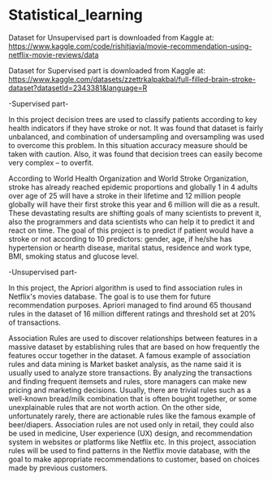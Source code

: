 # Statistical_learning

Dataset for Unsupervised part is downloaded from Kaggle at: https://www.kaggle.com/code/rishitjavia/movie-recommendation-using-netflix-movie-reviews/data


Dataset for Supervised part is downloaded from Kaggle at: https://www.kaggle.com/datasets/zzettrkalpakbal/full-filled-brain-stroke-dataset?datasetId=2343381&language=R

-Supervised part-

In this project decision trees are used to classify patients according to key health indicators if they have stroke or not. It was found that dataset is fairly unbalanced, and combination of undersampling and oversampling was used to overcome this problem. In this situation accuracy measure should be taken with caution. Also, it was found that decision trees can easily become very complex – to overfit.

According to World Health Organization and World Stroke Organization, stroke has already reached epidemic proportions and globally 1 in 4 adults over age of 25 will have a stroke in their lifetime and 12 million people globally will have their first stroke this year and 6 million will die as a result. These devastating results are shifting goals of many scientists to prevent it, also the programmers and data scientists who can help it to predict it and react on time. The goal of this project is to predict if patient would have a stroke or not according to 10 predictors: gender, age, if he/she has hypertension or hearth disease, marital status, residence and work type, BMI, smoking status and glucose level.


-Unsupervised part-

In this project, the Apriori algorithm is used to find association rules in Netflix's movies database. The goal is to use them for future recommendation purposes. Apriori managed to find around 65 thousand rules in the dataset of 16 million different ratings and threshold set at 20% of transactions.

Association Rules are used to discover relationships between features in a massive dataset by establishing rules that are based on how frequently the features occur together in the dataset. A famous example of association rules and data mining is Market basket analysis, as the name said it is usually used to analyze store transactions. By analyzing the transactions and finding frequent itemsets and rules, store managers can make new pricing and marketing decisions. Usually, there are trivial rules such as a well-known bread/milk combination that is often bought together, or some unexplainable rules that are not worth action. On the other side, unfortunately rarely, there are actionable rules like the famous example of beer/diapers. Association rules are not used only in retail, they could also be used in medicine, User experience (UX) design, and recommendation system in websites or platforms like Netflix etc. In this project, association rules will be used to find patterns in the Netflix movie database, with the goal to make appropriate recommendations to customer, based on choices made by previous customers.
